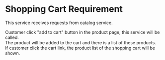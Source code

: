 # Shopping Cart Requirement

This service receives requests from catalog service.

Customer click "add to cart" button in the product page, this service will be called.  
The product will be added to the cart and there is a list of these products.  
If customer click the cart link, the product list of the shopping cart will be shown.
